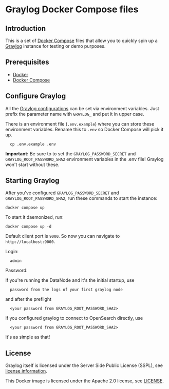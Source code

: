 # Graylog Docker Compose files

## Introduction

This is a set of [Docker Compose](https://docs.docker.com/compose/) files that allow you to quickly spin up a [Graylog](https://docs.graylog.org/) instance for testing or demo purposes.

## Prerequisites
- [Docker](https://docs.docker.com/engine/install/)
- [Docker Compose](https://docs.docker.com/compose/install/)

## Configure Graylog

All the [Graylog configurations](https://docs.graylog.org/docs/server-conf) can be set via environment variables. Just prefix the parameter name with `GRAYLOG_` and put it in upper case.

There is an environment file (`.env.example`) where you can store these environment variables. Rename this to `.env` so Docker Compose will pick it up.

      cp .env.example .env


**Important:** Be sure to to set the `GRAYLOG_PASSWORD_SECRET` and `GRAYLOG_ROOT_PASSWORD_SHA2` environment variables in the .env file! Graylog won't start without these.

## Starting Graylog

After you've configured `GRAYLOG_PASSWORD_SECRET` and `GRAYLOG_ROOT_PASSWORD_SHA2`, run these commands to start the instance:

    docker compose up

To start it daemonized, run:

    docker compose up -d

Default client port is `9000`. So now you can navigate to `http://localhost:9000`. 

Login:

      admin
      
Password: 

If you're running the DataNode and it's the initial startup, use 

      password from the logs of your first graylog node

and after the preflight

      <your password from GRAYLOG_ROOT_PASSWORD_SHA2>

If you configured graylog to connect to OpenSearch directly, use

      <your password from GRAYLOG_ROOT_PASSWORD_SHA2>

It's as simple as that!

## License

Graylog itself is licensed under the Server Side Public License (SSPL), see [license information](https://www.mongodb.com/licensing/server-side-public-license).

This Docker image is licensed under the Apache 2.0 license, see [LICENSE](LICENSE).
